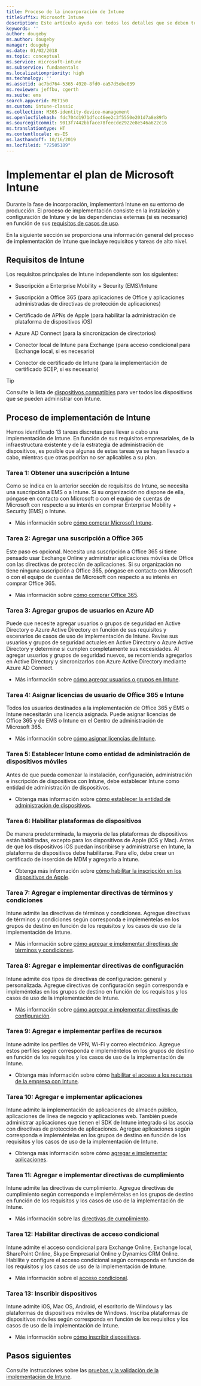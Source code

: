 ```yaml
---
title: Proceso de la incorporación de Intune
titleSuffix: Microsoft Intune
description: Este artículo ayuda con todos los detalles que se deben tener en cuenta a la hora de incorporar una solución solo en la nube de Microsoft Intune al entorno.
keywords: ''
author: dougeby
ms.author: dougeby
manager: dougeby
ms.date: 01/02/2018
ms.topic: conceptual
ms.service: microsoft-intune
ms.subservice: fundamentals
ms.localizationpriority: high
ms.technology: ''
ms.assetid: ac7bd764-5365-4920-8fd0-ea57d5ebe039
ms.reviewer: jeffbu, cgerth
ms.suite: ems
search.appverid: MET150
ms.custom: intune-classic
ms.collection: M365-identity-device-management
ms.openlocfilehash: fdc704d1971dfcc46ee2c3f5550e201d7a8e89fb
ms.sourcegitcommit: 9013f7442bbface78feecde2922e8e546a622c16
ms.translationtype: HT
ms.contentlocale: es-ES
ms.lasthandoff: 10/16/2019
ms.locfileid: "72505189"
---
```

# <a name="implement-your-microsoft-intune-plan"></a>Implementar el plan de Microsoft Intune

Durante la fase de incorporación, implementará Intune en su entorno de producción. El proceso de implementación consiste en la instalación y configuración de Intune y de las dependencias externas (si es necesario) en función de sus [requisitos de casos de uso](planning-guide-requirements.md).

En la siguiente sección se proporciona una información general del proceso de implementación de Intune que incluye requisitos y tareas de alto nivel.

## <a name="intune-requirements"></a>Requisitos de Intune

Los requisitos principales de Intune independiente son los siguientes:

- Suscripción a Enterprise Mobility + Security (EMS)/Intune

- Suscripción a Office 365 (para aplicaciones de Office y aplicaciones administradas de directivas de protección de aplicaciones)

- Certificado de APNs de Apple (para habilitar la administración de plataforma de dispositivos iOS)

- Azure AD Connect (para la sincronización de directorios)

- Conector local de Intune para Exchange (para acceso condicional para Exchange local, si es necesario)

- Conector de certificado de Intune (para la implementación de certificado SCEP, si es necesario)

>[!TIP]
> Consulte la lista de [dispositivos compatibles](supported-devices-browsers.md) para ver todos los dispositivos que se pueden administrar con Intune.

## <a name="intune-implementation-process"></a>Proceso de implementación de Intune

Hemos identificado 13 tareas discretas para llevar a cabo una implementación de Intune. En función de sus requisitos empresariales, de la infraestructura existente y de la estrategia de administración de dispositivos, es posible que algunas de estas tareas ya se hayan llevado a cabo, mientras que otras podrían no ser aplicables a su plan.

### <a name="task-1-get-an-intune-subscription"></a>Tarea 1: Obtener una suscripción a Intune

Como se indica en la anterior sección de requisitos de Intune, se necesita una suscripción a EMS o a Intune. Si su organización no dispone de ella, póngase en contacto con Microsoft o con el equipo de cuentas de Microsoft con respecto a su interés en comprar Enterprise Mobility + Security (EMS) o Intune.

- Más información sobre [cómo comprar Microsoft Intune](https://www.microsoft.com/cloud-platform/microsoft-intune-pricing).

### <a name="task-2-add-office-365-subscription"></a>Tarea 2: Agregar una suscripción a Office 365

Este paso es opcional. Necesita una suscripción a Office 365 si tiene pensado usar Exchange Online y administrar aplicaciones móviles de Office con las directivas de protección de aplicaciones. Si su organización no tiene ninguna suscripción a Office 365, póngase en contacto con Microsoft o con el equipo de cuentas de Microsoft con respecto a su interés en comprar Office 365.

- Más información sobre [cómo comprar Office 365](https://products.office.com/business/compare-office-365-for-business-plans).

### <a name="task-3-add-users-groups-in-azure-ad"></a>Tarea 3: Agregar grupos de usuarios en Azure AD

Puede que necesite agregar usuarios o grupos de seguridad en Active Directory o Azure Active Directory en función de sus requisitos y escenarios de casos de uso de implementación de Intune. Revise sus usuarios y grupos de seguridad actuales en Active Directory o Azure Active Directory y determine si cumplen completamente sus necesidades. Al agregar usuarios y grupos de seguridad nuevos, se recomienda agregarlos en Active Directory y sincronizarlos con Azure Active Directory mediante Azure AD Connect.

- Más información sobre [cómo agregar usuarios o grupos en Intune](users-add.md).
<!---why not send them to the AAD connect topic? Question out to Andre: https://docs.microsoft.com/azure/active-directory/connect/active-directory-aadconnect--->


### <a name="task-4-assign-intune-and-office-365-user-licenses"></a>Tarea 4: Asignar licencias de usuario de Office 365 e Intune

Todos los usuarios destinados a la implementación de Office 365 y EMS o Intune necesitarán una licencia asignada. Puede asignar licencias de Office 365 y de EMS o Intune en el Centro de administración de Microsoft 365.

- Más información sobre [cómo asignar licencias de Intune](licenses-assign.md).

### <a name="task-5-set-mobile-device-management-authority-to-intune"></a>Tarea 5: Establecer Intune como entidad de administración de dispositivos móviles

Antes de que pueda comenzar la instalación, configuración, administración e inscripción de dispositivos con Intune, debe establecer Intune como entidad de administración de dispositivos.

- Obtenga más información sobre [cómo establecer la entidad de administración de dispositivos](mdm-authority-set.md).

### <a name="task-6-enable-device-platforms"></a>Tarea 6: Habilitar plataformas de dispositivos

De manera predeterminada, la mayoría de las plataformas de dispositivos están habilitadas, excepto para los dispositivos de Apple (iOS y Mac). Antes de que los dispositivos iOS puedan inscribirse y administrarse en Intune, la plataforma de dispositivos debe habilitarse. Para ello, debe crear un certificado de inserción de MDM y agregarlo a Intune.

- Obtenga más información sobre [cómo habilitar la inscripción en los dispositivos de Apple](../enrollment/apple-mdm-push-certificate-get.md).

### <a name="task-7-add-and-deploy-terms-and-conditions-policies"></a>Tarea 7: Agregar e implementar directivas de términos y condiciones

Intune admite las directivas de términos y condiciones. Agregue directivas de términos y condiciones según corresponda e impleméntelas en los grupos de destino en función de los requisitos y los casos de uso de la implementación de Intune.

- Más información sobre [cómo agregar e implementar directivas de términos y condiciones](../enrollment/terms-and-conditions-create.md).

### <a name="task-8-add-and-deploy-configuration-policies"></a>Tarea 8: Agregar e implementar directivas de configuración

Intune admite dos tipos de directivas de configuración: general y personalizada. Agregue directivas de configuración según corresponda e impleméntelas en los grupos de destino en función de los requisitos y los casos de uso de la implementación de Intune.

- Más información sobre [cómo agregar e implementar directivas de configuración](../configuration/device-profiles.md).

### <a name="task-9-add-and-deploy-resource-profiles"></a>Tarea 9: Agregar e implementar perfiles de recursos

Intune admite los perfiles de VPN, Wi-Fi y correo electrónico. Agregue estos perfiles según corresponda e impleméntelos en los grupos de destino en función de los requisitos y los casos de uso de la implementación de Intune.

- Obtenga más información sobre cómo [habilitar el acceso a los recursos de la empresa con Intune](../configuration/device-profiles.md).

### <a name="task-10-add-and-deploy-apps"></a>Tarea 10: Agregar e implementar aplicaciones

Intune admite la implementación de aplicaciones de almacén público, aplicaciones de línea de negocio y aplicaciones web. También puede administrar aplicaciones que tienen el SDK de Intune integrado si las asocia con directivas de protección de aplicaciones. Agregue aplicaciones según corresponda e impleméntelas en los grupos de destino en función de los requisitos y los casos de uso de la implementación de Intune.

- Obtenga más información sobre cómo [agregar e implementar aplicaciones](../apps/app-management.md).

### <a name="task-11-add-and-deploy-compliance-policies"></a>Tarea 11: Agregar e implementar directivas de cumplimiento

Intune admite las directivas de cumplimiento. Agregue directivas de cumplimiento según corresponda e impleméntelas en los grupos de destino en función de los requisitos y los casos de uso de la implementación de Intune.

- Más información sobre las [directivas de cumplimiento](../protect/device-compliance-get-started.md).

### <a name="task-12-enable-conditional-access-policies"></a>Tarea 12: Habilitar directivas de acceso condicional

Intune admite el acceso condicional para Exchange Online, Exchange local, SharePoint Online, Skype Empresarial Online y Dynamics CRM Online. Habilite y configure el acceso condicional según corresponda en función de los requisitos y los casos de uso de la implementación de Intune.

- Más información sobre el [acceso condicional](../protect/conditional-access.md).

### <a name="task-13-enroll-devices"></a>Tarea 13: Inscribir dispositivos

Intune admite iOS, Mac OS, Android, el escritorio de Windows y las plataformas de dispositivos móviles de Windows. Inscriba plataformas de dispositivos móviles según corresponda en función de los requisitos y los casos de uso de la implementación de Intune.

- Más información sobre [cómo inscribir dispositivos](../enrollment/device-enrollment.md).


## <a name="next-steps"></a>Pasos siguientes
Consulte instrucciones sobre las [pruebas y la validación de la implementación de Intune](planning-guide-test-validation.md).
